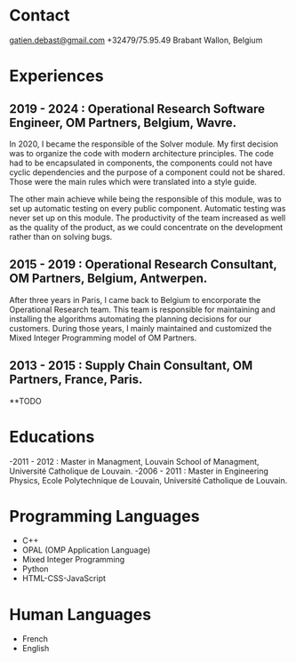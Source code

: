 # Contact

gatien.debast@gmail.com
+32479/75.95.49
Brabant Wallon, Belgium

# Experiences

## 2019 - 2024 : Operational Research Software Engineer, OM Partners, Belgium, Wavre.

In 2020, I became the responsible of the Solver module. My first decision was to organize the code with modern architecture principles. The code had to be encapsulated in components, the components could not have cyclic dependencies and the purpose of a component could not be shared. Those were the main rules which were translated into a style guide.

The other main achieve while being the responsible of this module, was to set up automatic testing on every public component. Automatic testing was never set up on this module. The productivity of the team increased as well as the quality of the product, as we could concentrate on the development rather than on solving bugs.

## 2015 - 2019 : Operational Research Consultant, OM Partners, Belgium, Antwerpen.

After three years in Paris, I came back to Belgium to encorporate the Operational Research team. This team is responsible for maintaining and installing the algorithms automating the planning decisions for our customers. During those years, I mainly maintained and customized the Mixed Integer Programming model of OM Partners.

## 2013 - 2015 : Supply Chain Consultant, OM Partners, France, Paris.

\*\*TODO

# Educations

-2011 - 2012 : Master in Managment, Louvain School of Managment, Université Catholique de Louvain.
-2006 - 2011 : Master in Engineering Physics, Ecole Polytechnique de Louvain, Université Catholique de Louvain.

# Programming Languages

- C++
- OPAL (OMP Application Language)
- Mixed Integer Programming
- Python
- HTML-CSS-JavaScript

# Human Languages

- French
- English
